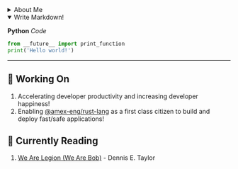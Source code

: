 <details closed>
  <summary> About Me </summary>
  <h5>Name:        DJ Carpenter </h5>
  <h5>Title:       Senior Engineer 1</h5>
  <h5>Department:  CTO - Developer Experience - Developer Platforms</h5>
  <h5>Email:       daniel.j.carpenter1@aexp.com</h5>
  <a href="https://aexp-architecture.slack.com/archives/DPA2KHV45">Slack:       @dj</a>
  <h5>City: Phoenix</h5>
</details>

<details open>
<summary>Write Markdown!</summary>
<!--All you need is a blank line-->

**Python** *Code*
```python
from __future__ import print_function
print('Hello world!')
```
</details>

---

## :hammer: Working On 
1. Accelerating developer productivity and increasing developer happiness!
1. Enabling [@amex-eng/rust-lang][0] as a first class citizen to build and deploy fast/safe applications!

## :book: Currently Reading 
1. [We Are Legion (We Are Bob)][1] - Dennis E. Taylor



[0]: https://github.aexp.com/orgs/amex-eng/teams/rust-lang
[1]: https://www.amazon.com/Are-Legion-Bob-Bobiverse-Book-ebook/dp/B01LWAESYQ
[2]: https://aexp-architecture.slack.com/archives/DPA2KHV45
